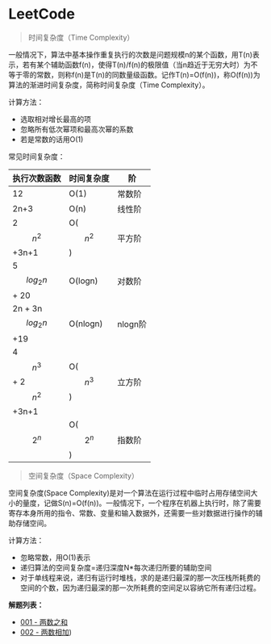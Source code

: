 # LeetCode

> 时间复杂度（Time Complexity）

一般情况下，算法中基本操作重复执行的次数是问题规模n的某个函数，用T(n)表示，若有某个辅助函数f(n)，使得T(n)/f(n)的极限值（当n趋近于无穷大时）为不等于零的常数，则称f(n)是T(n)的同数量级函数。记作T(n)=O(f(n))，称O(f(n))为算法的渐进时间复杂度，简称时间复杂度（Time Complexity）。

计算方法：
- 选取相对增长最高的项 
- 忽略所有低次幂项和最高次幂的系数
- 若是常数的话用O(1)

常见时间复杂度：


执行次数函数                | 时间复杂度    | 阶
---                        |    ---       | ---
12                         |  O(1)        | 常数阶
2n+3                       |  O(n)        | 线性阶
2$$n^2$$+3n+1             |  O($$n^2$$)  | 平方阶
5$$log_2{n}$$ + 20        |  O(logn)     | 对数阶
2n + 3n$$log_2{n}$$ +19   |  O(nlogn)    | nlogn阶
4$$n^3$$ + 2$$n^2$$+3n+1  |  O($$n^3$$)  | 立方阶
$$2^n$$                    |  O($$2^n$$)  | 指数阶


> 空间复杂度（Space Complexity）

空间复杂度(Space Complexity)是对一个算法在运行过程中临时占用存储空间大小的量度，记做S(n)=O(f(n))。一般情况下，一个程序在机器上执行时，除了需要寄存本身所用的指令、常数、变量和输入数据外，还需要一些对数据进行操作的辅助存储空间。

计算方法：

- 忽略常数，用O(1)表示 
- 递归算法的空间复杂度=递归深度N*每次递归所要的辅助空间 
- 对于单线程来说，递归有运行时堆栈，求的是递归最深的那一次压栈所耗费的空间的个数，因为递归最深的那一次所耗费的空间足以容纳它所有递归过程。


**解题列表：**

- [001 - 两数之和](https://zzuli-tech.github.io/interview/leetcode/001.TwoSum.html)
- [002 - 两数相加](https://zzuli-tech.github.io/interview/leetcode/002.AddTwoNumbers.html))
